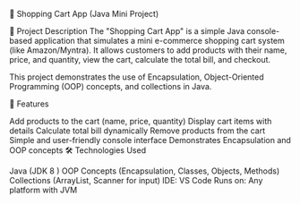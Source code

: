 🛒 Shopping Cart App (Java Mini Project)

📌 Project Description The "Shopping Cart App" is a simple Java console-based application that simulates a mini e-commerce shopping cart system (like Amazon/Myntra).
It allows customers to add products with their name, price, and quantity, view the cart, calculate the total bill, and checkout.

This project demonstrates the use of Encapsulation, Object-Oriented Programming (OOP) concepts, and collections in Java.

🚀 Features

Add products to the cart (name, price, quantity)
Display cart items with details
Calculate total bill dynamically
Remove products from the cart
Simple and user-friendly console interface
Demonstrates Encapsulation and OOP concepts
🛠️ Technologies Used

Java (JDK 8 )
OOP Concepts (Encapsulation, Classes, Objects, Methods)
Collections (ArrayList, Scanner for input)
IDE: VS Code
Runs on: Any platform with JVM
